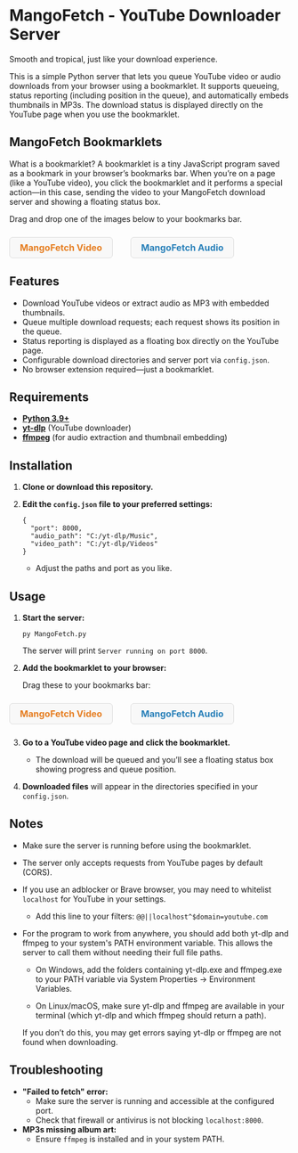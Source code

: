 # MangoFetch - YouTube Downloader Server

Smooth and tropical, just like your download experience.

This is a simple Python server that lets you queue YouTube video or audio downloads from your browser using a bookmarklet. It supports queueing, status reporting (including position in the queue), and automatically embeds thumbnails in MP3s. The download status is displayed directly on the YouTube page when you use the bookmarklet.

## MangoFetch Bookmarklets

What is a bookmarklet?
A bookmarklet is a tiny JavaScript program saved as a bookmark in your browser’s bookmarks bar. When you’re on a page (like a YouTube video), you click the bookmarklet and it performs a special action—in this case, sending the video to your MangoFetch download server and showing a floating status box.

Drag and drop one of the images below to your bookmarks bar.
<div style="display: flex; gap: 32px; align-items: center; margin: 24px 0;">
  <a href="javascript:(function(){let old=document.getElementById('yt-dlp-status-box');if(old)old.remove();let box=document.createElement('div');box.id='yt-dlp-status-box';box.style.position='fixed';box.style.top='20px';box.style.right='20px';box.style.background='rgba(0,0,0,0.85)';box.style.color='#fff';box.style.padding='14px 20px';box.style.borderRadius='8px';box.style.zIndex=99999;box.style.fontSize='16px';box.style.boxShadow='0 2px 8px #0003';box.textContent='Sending download request...';document.body.appendChild(box);fetch('http://localhost:8000?url='+encodeURIComponent(window.location.href)).then(r=>r.text()).then(function(t){let match=t.match(/ID:\s*([a-f0-9-]+)/i);if(!match){box.textContent='Server error: '+t;return;}let id=match[1];box.textContent='Download queued...';let poll=setInterval(function(){fetch('http://localhost:8000/status?id='+id).then(r=>r.text()).then(function(status){box.textContent='Download status: '+status;if(/completed|failed/i.test(status)){clearInterval(poll);box.textContent='Download status: '+status+' (This box will close in 10s)';setTimeout(()=>box.remove(),10000);}});},300);}).catch(e=>{box.textContent='Error: '+e;});})();" title="Drag to your bookmarks bar!" style="font-size: 1.15em; font-weight: bold; padding: 8px 18px; background: #f8f8f8; border-radius: 6px; border: 1px solid #ddd; text-decoration: none; color: #e67e22; white-space: nowrap;">MangoFetch Video</a>
  <a href="javascript:(function(){let old=document.getElementById('yt-dlp-status-box');if(old)old.remove();let box=document.createElement('div');box.id='yt-dlp-status-box';box.style.position='fixed';box.style.top='20px';box.style.right='20px';box.style.background='rgba(0,0,0,0.85)';box.style.color='#fff';box.style.padding='14px 20px';box.style.borderRadius='8px';box.style.zIndex=99999;box.style.fontSize='16px';box.style.boxShadow='0 2px 8px #0003';box.textContent='Sending download request...';document.body.appendChild(box);fetch('http://localhost:8000?url='+encodeURIComponent(window.location.href)+'&mode=audio').then(r=>r.text()).then(function(t){let match=t.match(/ID:\s*([a-f0-9-]+)/i);if(!match){box.textContent='Server error: '+t;return;}let id=match[1];box.textContent='Download queued...';let poll=setInterval(function(){fetch('http://localhost:8000/status?id='+id).then(r=>r.text()).then(function(status){box.textContent='Download status: '+status;if(/completed|failed/i.test(status)){clearInterval(poll);box.textContent='Download status: '+status+' (This box will close in 10s)';setTimeout(()=>box.remove(),10000);}});},300);}).catch(e=>{box.textContent='Error: '+e;});})();" title="Drag to your bookmarks bar!" style="font-size: 1.15em; font-weight: bold; padding: 8px 18px; background: #f8f8f8; border-radius: 6px; border: 1px solid #ddd; text-decoration: none; color: #2980b9; white-space: nowrap;">MangoFetch Audio</a>
</div>

## Features

- Download YouTube videos or extract audio as MP3 with embedded thumbnails.
- Queue multiple download requests; each request shows its position in the queue.
- Status reporting is displayed as a floating box directly on the YouTube page.
- Configurable download directories and server port via `config.json`.
- No browser extension required—just a bookmarklet.

## Requirements

- **[Python 3.9+](https://www.python.org/downloads/)**
- **[yt-dlp](https://github.com/yt-dlp/yt-dlp)** (YouTube downloader)
- **[ffmpeg](https://ffmpeg.org/download.html)** (for audio extraction and thumbnail embedding)

## Installation

1. **Clone or download this repository.**

6. **Edit the `config.json` file to your preferred settings:**  
   ```
   {
     "port": 8000,
     "audio_path": "C:/yt-dlp/Music",
     "video_path": "C:/yt-dlp/Videos"
   }
   ```
   - Adjust the paths and port as you like.

## Usage

1. **Start the server:**
   ```
   py MangoFetch.py
   ```
   The server will print `Server running on port 8000`.

2. **Add the bookmarklet to your browser:**

    Drag these to your bookmarks bar:

<div style="display: flex; gap: 32px; align-items: center; margin: 24px 0;">
  <a href="javascript:(function(){let old=document.getElementById('yt-dlp-status-box');if(old)old.remove();let box=document.createElement('div');box.id='yt-dlp-status-box';box.style.position='fixed';box.style.top='20px';box.style.right='20px';box.style.background='rgba(0,0,0,0.85)';box.style.color='#fff';box.style.padding='14px 20px';box.style.borderRadius='8px';box.style.zIndex=99999;box.style.fontSize='16px';box.style.boxShadow='0 2px 8px #0003';box.textContent='Sending download request...';document.body.appendChild(box);fetch('http://localhost:8000?url='+encodeURIComponent(window.location.href)).then(r=>r.text()).then(function(t){let match=t.match(/ID:\s*([a-f0-9-]+)/i);if(!match){box.textContent='Server error: '+t;return;}let id=match[1];box.textContent='Download queued...';let poll=setInterval(function(){fetch('http://localhost:8000/status?id='+id).then(r=>r.text()).then(function(status){box.textContent='Download status: '+status;if(/completed|failed/i.test(status)){clearInterval(poll);box.textContent='Download status: '+status+' (This box will close in 10s)';setTimeout(()=>box.remove(),10000);}});},300);}).catch(e=>{box.textContent='Error: '+e;});})();" title="Drag to your bookmarks bar!" style="font-size: 1.15em; font-weight: bold; padding: 8px 18px; background: #f8f8f8; border-radius: 6px; border: 1px solid #ddd; text-decoration: none; color: #e67e22; white-space: nowrap;">MangoFetch Video</a>
  <a href="javascript:(function(){let old=document.getElementById('yt-dlp-status-box');if(old)old.remove();let box=document.createElement('div');box.id='yt-dlp-status-box';box.style.position='fixed';box.style.top='20px';box.style.right='20px';box.style.background='rgba(0,0,0,0.85)';box.style.color='#fff';box.style.padding='14px 20px';box.style.borderRadius='8px';box.style.zIndex=99999;box.style.fontSize='16px';box.style.boxShadow='0 2px 8px #0003';box.textContent='Sending download request...';document.body.appendChild(box);fetch('http://localhost:8000?url='+encodeURIComponent(window.location.href)+'&mode=audio').then(r=>r.text()).then(function(t){let match=t.match(/ID:\s*([a-f0-9-]+)/i);if(!match){box.textContent='Server error: '+t;return;}let id=match[1];box.textContent='Download queued...';let poll=setInterval(function(){fetch('http://localhost:8000/status?id='+id).then(r=>r.text()).then(function(status){box.textContent='Download status: '+status;if(/completed|failed/i.test(status)){clearInterval(poll);box.textContent='Download status: '+status+' (This box will close in 10s)';setTimeout(()=>box.remove(),10000);}});},300);}).catch(e=>{box.textContent='Error: '+e;});})();" title="Drag to your bookmarks bar!" style="font-size: 1.15em; font-weight: bold; padding: 8px 18px; background: #f8f8f8; border-radius: 6px; border: 1px solid #ddd; text-decoration: none; color: #2980b9; white-space: nowrap;">MangoFetch Audio</a>
</div>

3. **Go to a YouTube video page and click the bookmarklet.**
   - The download will be queued and you’ll see a floating status box showing progress and queue position.

4. **Downloaded files** will appear in the directories specified in your `config.json`.

## Notes

- Make sure the server is running before using the bookmarklet.
- The server only accepts requests from YouTube pages by default (CORS).
- If you use an adblocker or Brave browser, you may need to whitelist `localhost` for YouTube in your settings.
    - Add this line to your filters: `@@||localhost^$domain=youtube.com`
- For the program to work from anywhere, you should add both yt-dlp and ffmpeg to your system's PATH environment variable.
    This allows the server to call them without needing their full file paths.

    - On Windows, add the folders containing yt-dlp.exe and ffmpeg.exe to your PATH variable via System Properties → Environment Variables.

    - On Linux/macOS, make sure yt-dlp and ffmpeg are available in your terminal (which yt-dlp and which ffmpeg should return a path).

    If you don’t do this, you may get errors saying yt-dlp or ffmpeg are not found when downloading.

## Troubleshooting

- **"Failed to fetch" error:**  
  - Make sure the server is running and accessible at the configured port.
  - Check that firewall or antivirus is not blocking `localhost:8000`.
- **MP3s missing album art:**  
  - Ensure `ffmpeg` is installed and in your system PATH.

